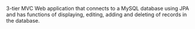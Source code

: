 3-tier MVC Web application that connects to a MySQL database using JPA and has functions of displaying, editing, adding and deleting of records in the database.
